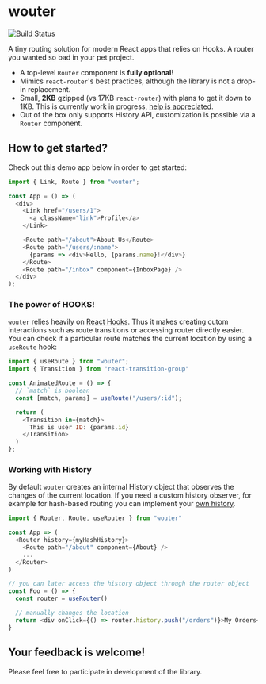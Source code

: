 # wouter

[![Build Status](https://travis-ci.org/molefrog/wouter.svg?branch=master)](https://travis-ci.org/molefrog/wouter)

A tiny routing solution for modern React apps that relies on Hooks. A router you wanted so bad in your pet project. 

  - A top-level `Router` component is **fully optional**!
  - Mimics `react-router`'s best practices, although the library is not a drop-in replacement.
  - Small, **2KB** gzipped (vs 17KB `react-router`) with plans to get it down to 1KB. This is currently work in progress, [help is appreciated](https://github.com/molefrog/wouter/issues/1).
  - Out of the box only supports History API, customization is possible via a `Router` component.
  
## How to get started?
Check out this demo app below in order to get started:

```js
import { Link, Route } from "wouter";

const App = () => (
  <div>
    <Link href="/users/1">
      <a className="link">Profile</a>
    </Link>

    <Route path="/about">About Us</Route>
    <Route path="/users/:name">
      {params => <div>Hello, {params.name}!</div>}
    </Route>
    <Route path="/inbox" component={InboxPage} />
  </div>
);
```

### The power of HOOKS!
`wouter` relies heavily on [React Hooks](https://reactjs.org/docs/hooks-intro.html). Thus it makes creating cutom interactions such as route transitions or accessing router directly easier. You can check if a particular route matches the current location by using a `useRoute` hook:

```js
import { useRoute } from "wouter";
import { Transition } from "react-transition-group"

const AnimatedRoute = () => {
  // `match` is boolean
  const [match, params] = useRoute("/users/:id");

  return (
    <Transition in={match}>
      This is user ID: {params.id}
    </Transition>
  )
};
```

### Working with History
By default `wouter` creates an internal History object that observes the changes of the current location. If you need a custom history observer, for example for hash-based routing you can implement your [own history](https://github.com/molefrog/wouter/blob/master/history.js).

```js
import { Router, Route, useRouter } from "wouter"

const App => (
  <Router history={myHashHistory}>
    <Route path="/about" component={About} />
    ...
  </Router>
)

// you can later access the history object through the router object
const Foo = () => {
  const router = useRouter()

  // manually changes the location
  return <div onClick={() => router.history.push("/orders")}>My Orders</div>
}
```

## Your feedback is welcome!
Please feel free to participate in development of the library.
